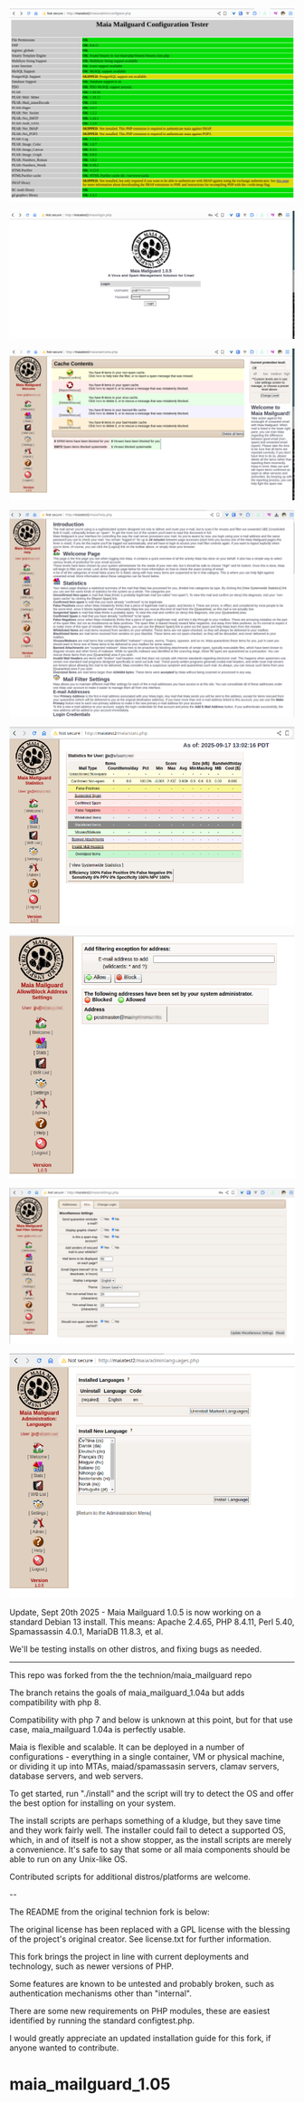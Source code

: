 ![maia configtest page](https://github.com/einheit/maia-screenshots/blob/master/maia_105_configtest.png "maia configtest page")

![maia login page](https://github.com/einheit/maia-screenshots/blob/master/maia_105_login.png "maia login page")

![maia welcome page](https://github.com/einheit/maia-screenshots/blob/master/maia_105_welcome.png "maia welcome page")

![maia help page](https://github.com/einheit/maia-screenshots/blob/master/maia_105_help.png "maia help page")

![maia stats page](https://github.com/einheit/maia-screenshots/blob/master/maia_105_stats.png "maia stats page")

![maia wblist page](https://github.com/einheit/maia-screenshots/blob/master/maia_105_wblist.png "maia wblist page")

![maia settings page](https://github.com/einheit/maia-screenshots/blob/master/maia_105_settings.png "maia settings page")

![maia languages page](https://github.com/einheit/maia-screenshots/blob/master/maia_105_languages.png "maia languages page")

Update, Sept 20th 2025 - Maia Mailguard 1.0.5 is now working on a standard Debian 13 install.
This means: Apache 2.4.65, PHP 8.4.11, Perl 5.40, Spamassassin 4.0.1, MariaDB 11.8.3, et al.

We'll be testing installs on other distros, and fixing bugs as needed.

---

This repo was forked from the the technion/maia_mailguard repo

The branch retains the goals of maia_mailguard_1.04a but adds compatibility with php 8.

Compatibility with php 7 and below is unknown at this point, but for that use case, maia_mailguard 1.04a is perfectly usable. 

Maia is flexible and scalable. It can be deployed in a number of configurations - everything in a single container, VM or physical machine, or dividing it up into MTAs, maiad/spamassasin servers, clamav servers, database servers, and web servers.

To get started, run "./install" and the script will try to detect the OS and offer the best option for installing on your system. 

The install scripts are perhaps something of a kludge, but they save time and they work fairly well. The installer could fail to detect a supported OS, which, in and of itself is not a show stopper, as the install scripts are merely a convenience. It's safe to say that some or all maia components should be able to run on any Unix-like OS.

Contributed scripts for additional distros/platforms are welcome.


-- 

The README from the original technion fork is below:

The original license has been replaced with a GPL license with the blessing of the project's original creator. See license.txt for further information.

This fork brings the project in line with current deployments and technology, such as newer versions of PHP.

Some features are known to be untested and probably broken, such as authentication mechanisms other than "internal".

There are some new requirements on PHP modules, these are easiest identified by running the standard configtest.php.

I would greatly appreciate an updated installation guide for this fork, if anyone wanted to contribute.

# maia_mailguard_1.05
